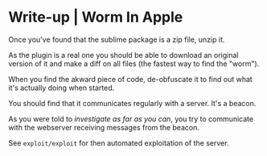 # Write-up | Worm In Apple

Once you've found that the sublime package is a zip file, unzip it.

As the plugin is a real one you should be able to download an original version
of it and make a diff on all files (the fastest way to find the "worm").

When you find the akward piece of code, de-obfuscate it to find out what it's
actually doing when started.

You should find that it communicates regularly with a server. It's a beacon.

As you were told to _investigate as far as you can_, you try to communicate
with the webserver receiving messages from the beacon.

See `exploit/exploit` for then automated exploitation of the server.

